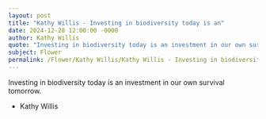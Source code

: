```yaml
---
layout: post
title: "Kathy Willis - Investing in biodiversity today is an"
date: 2024-12-28 12:00:00 -0000
author: Kathy Willis
quote: "Investing in biodiversity today is an investment in our own survival tomorrow."
subject: Flower
permalink: /Flower/Kathy Willis/Kathy Willis - Investing in biodiversity today is an
---
```


Investing in biodiversity today is an investment in our own survival tomorrow.

- Kathy Willis
